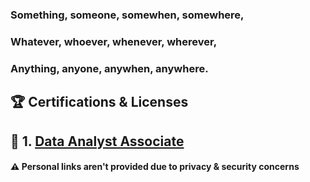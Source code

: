 ### Something, someone, somewhen, somewhere,
### Whatever, whoever, whenever, wherever,
### Anything, anyone, anywhen, anywhere.

## 🏆 Certifications & Licenses

## 📗 1. [Data Analyst Associate](https://www.datacamp.com/certification/data-analyst)

#### ⚠️ Personal links aren't provided due to privacy & security concerns
